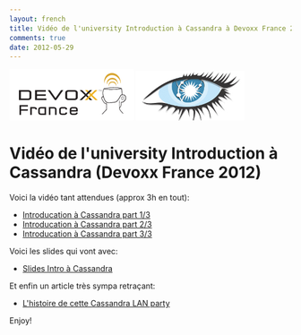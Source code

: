 ```yaml
---
layout: french
title: Vidéo de l'university Introduction à Cassandra à Devoxx France 2012
comments: true
date: 2012-05-29
---
```


<img src="/images/blog/Logo-Devoxx-France-seul.png"/>
<img src="/images/blog/cassandra-logo.png"/>


# Vidéo de l'university Introduction à Cassandra (Devoxx France 2012)

Voici la vidéo tant attendues (approx 3h en tout):

* <a href="http://www.parleys.com/#st=5&id=3260&sl=0">Introducation à Cassandra part 1/3</a>
* <a href="http://www.parleys.com/#st=5&id=3247&sl=0">Introducation à Cassandra part 2/3</a>
* <a href="http://www.parleys.com/#st=5&id=3261&sl=0">Introducation à Cassandra part 3/3</a>

Voici les slides qui vont avec:

* <a href="http://fr.slideshare.net/jaxio/introduction-cassandra-12617269">Slides Intro à Cassandra</a> 

Et enfin un article très sympa retraçant:

* <a href="http://www.unchticafe.fr/2012/04/histoire-dune-cassandra-lan-party.html">L'histoire de cette Cassandra LAN party</a>

Enjoy!
